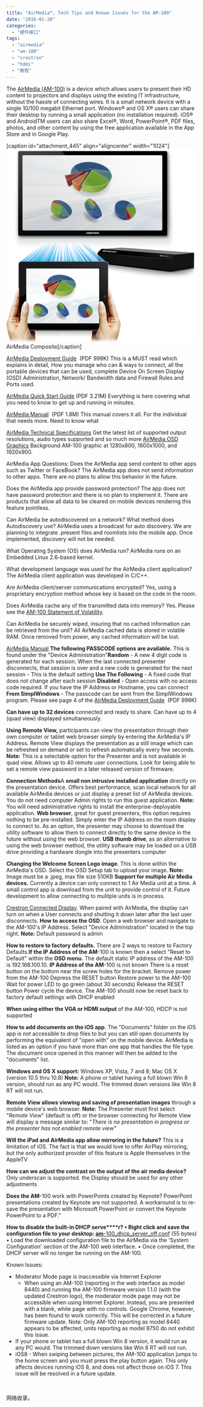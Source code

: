```yaml
---
title: "AirMedia™, Tech Tips and Known Issues for the AM-100"
date: "2016-01-28"
categories: 
  - "硬件接口"
tags: 
  - "airmedia"
  - "am-100"
  - "crestron"
  - "hdmi"
  - "教程"
---
```


The [AirMedia (AM-100)](https://www.crestron.com/resources/product_and_programming_resources/catalogs_and_brochures/online_catalog/default.asp?jump=1&model=AM-100) is a device which allows users to present their HD content to projectors and displays using the existing IT infrastructure, without the hassle of connecting wires. It is a small network device with a single 10/100 megabit Ethernet port. Windows® and OS X® users can share their desktop by running a small application (no installation required). iOS® and AndroidTM users can also share Excel®, Word, PowerPoint®, PDF files, photos, and other content by using the free application available in the App Store and in Google Play.

\[caption id="attachment\_445" align="aligncenter" width="1024"\]![airmedia](/assets/images/airmedia.png) AirMedia Composite\[/caption\]

[AirMedia Deployment Guide](https://www.crestron.com/downloads/pdf/product_misc/de_airmedia.pdf)  (PDF 999K) This is a MUST read which explains in detail, How you manage who can & ways to connect, all the portable devices that can be used, complete Device On Screen Display (OSD) Administration, Network/ Bandwidth data and Firewall Rules and Ports used.

[AirMedia Quick Start Guide](https://www.crestron.com/downloads/pdf/product_misc/qs_am-100.pdf) (PDF 3.21M) Everything is here covering what you need to know to get up and running in minutes.

[AirMedia Manual](https://www.crestron.com/downloads/pdf/product_manuals/og_am-100.pdf)  (PDF 1.8M) This manual covers it all. For the individual that needs more. Need to know what

[AirMedia Technical Specifications](https://www.crestron.com/resources/product_and_programming_resources/catalogs_and_brochures/online_catalog/default.asp?jump=1&model=AM-100&tab=specifications) Get the latest list of supported output resolutions, audio types supported and so much more [AirMedia OSD Graphics](https://support.crestron.com/ci/fattach/get/180506/0/filename/AirMedia+OSD+Graphics.zip) Background AM-100 graphic at 1280x800, 1600x1000, and 1920x900.

AirMedia App Questions: Does the AirMedia app send content to other apps such as Twitter or FaceBook? The AirMedia app does not send information to other apps. There are no plans to allow this behavior in the future.

Does the AirMedia app provide password protection? The app does not have password protection and there is no plan to implement it. There are products that allow all data to be cleared on mobile devices rendering this feature pointless.

Can AirMedia be autodiscovered on a network? What method does Autodiscovery use? AirMedia uses a broadcast for auto discovery. We are planning to integrate .present files and roomlists into the mobile app. Once implemented, discovery will not be needed.

What Operating System (OS) does AirMedia run? AirMedia runs on an Embedded Linux 2.6-based kernel.

What development language was used for the AirMedia client application? The AirMedia client application was developed in C/C++.

Are AirMedia client/server communications encrypted? Yes, using a proprietary encryption method whose key is based on the code in the room.

Does AirMedia cache any of the transmitted data into memory? Yes. Please see the [AM-100 Statement of Volatility](https://support.crestron.com/ci/fattach/get/218495/0/filename/SoV_AM-100.pdf).

Can AirMedia be securely wiped, insuring that no cached information can be retrieved from the unit? All AirMedia cached data is stored in volatile RAM. Once removed from power, any cached information will be lost.

[AirMedia Manual](https://www.crestron.com/downloads/pdf/product_manuals/og_am-100.pdf) **The following PASSCODE options are available.** This is found under the "Device Administration"**Random** - A new 4 digit code is generated for each session. When the last connected presenter disconnects, that session is over and a new code is generated for the next session - This is the default setting **Use The Following** - A fixed code that does not change after each session **Disabled** - Open access with no access code required. If you have the IP Address or Hostname, you can connect **From SimplWindows** - The passcode can be sent from the SimplWindows program. Please see page 4 of the [AirMedia Deployment Guide](https://www.crestron.com/downloads/pdf/product_misc/de_airmedia.pdf)  (PDF 999K)

**Can have up to 32 devices** connected and ready to share. Can have up to 4 (quad view) displayed simultaneously.

**Using Remote View,** participants can view the presentation through their own computer or tablet web browser simply by entering the AirMedia's IP Address. Remote View displays the presentation as a still image which can be refreshed on demand or set to refresh automatically every few seconds. **Note:** This is a selectable option for the Presenter and is not available in quad view. Allows up to 40 remote user connections. Look for being able to set a remote view password in a later released version of firmware.

**Connection Methods**A **small non intrusive installed application** directly on the presentation device. Offers best performance, scan local network for all available AirMedia devices or just display a preset list of AirMedia devices. You do not need computer Admin rights to run this guest application. **Note:** You will need administrative rights to install the enterprise-deployable application. **Web browser**, great for guest presenters, this option requires nothing to be pre-installed. Simply enter the IP Address on the room display to connect to. As an option, the presenter may choose to download the utility software to allow them to connect directly to the same device in the future without using the web browser. **USB thumb drive**, as an alternative to using the web browser method, the utility software may be loaded on a USB drive providing a hardware dongle into the presenters computer

**Changing the Welcome Screen Logo image**. This is done within the AirMedia's OSD. Select the OSD Setup tab to upload your image. **Note:** Image must be a .jpeg, max file size 510KB **Support for multiple Air Media devices.** Currently a device can only connect to 1 Air Media unit at a time. A small control app is download from the unit to provide control of it. Future development to allow connecting to mulitple units is in process.

[Crestron Connected Display](https://www.crestron.com/products/crestron_connected). When paired with AirMedia, the display can turn on when a User connects and shutting it down later after the last user disconnects. **How to access the OSD**. Open a web browser and navigate to the AM-100's IP Address. Select "Device Administration" located in the top right. **Note:** Default password is admin

**How to restore to factory defaults.** There are 2 ways to restore to Factory Defaults.**If the IP Address of the AM**\-100 is known then a select "Reset to Default" within the **OSD menu.** The default static IP address of the AM-100 is 192.168.100.10. **IP Address of the AM**\-100 is not known There is a reset button on the bottom near the screw holes for the bracket. Remove power from the AM-100 Depress the RESET button Restore power to the AM-100 Wait for power LED to go green (about 30 seconds) Release the RESET button Power cycle the device. The AM-100 should now be reset back to factory default settings with DHCP enabled

**When using either the VGA or HDMI output** of the AM-100, HDCP is not supported

**How to add documents on the iOS app**. The "Documents" folder on the iOS app is not accessible to drop files to but you can still open documents by performing the equivalent of "open with" on the mobile device. AirMedia is listed as an option if you have more than one app that handles the file type. The document once opened in this manner will then be added to the "documents" list.

**Windows and OS X support:** Windows XP, Vista, 7 and 8; Mac OS X (version 10.5 thru 10.8) **Note:** A phone or tablet having a full blown Win 8 version, should run as any PC would. The trimmed down versions like Win 8 RT will not run.

**Remote View allows viewing and saving of presentation images** through a mobile device's web browser. **Note:** The Presenter must first select "_Remote View_" (default is off) or the browser connecting for Remote View will display a message similar to: "_There is no presentation in progress or the presenter has not enabled remote view"_

**Will the iPad and AirMedia app allow mirroring in the future?** This is a limitation of iOS. The fact is that we would love to offer AirPlay mirroring, but the only authorized provider of this feature is Apple themselves in the AppleTV

**How can we adjust the contrast on the output of the air media device?** Only underscan is supported. the Display should be used for any other adjustments

**Does the AM**\-100 work with PowerPoints created by Keynote? PowerPoint presentations created by Keynote are not supported. A workaround is to re-save the presentation with Microsoft PowerPoint or convert the Keynote PowerPoint to a PDF."

**How to disable the built-in DHCP serve****r? • Right click and save the configuration file to your desktop: [am](https://support.crestron.com/ci/fattach/get/221439/0/filename/am-100_dhcp_server_off.conf)**[\-100\_dhcp\_server\_off.conf](https://support.crestron.com/ci/fattach/get/221439/0/filename/am-100_dhcp_server_off.conf) (55 bytes) • Load the downloaded configuration file to the AirMedia via the 'System Configuration' section of the AM-100 web interface. • Once completed, the DHCP server will no longer be running on the AM-100.

Known Issues:

- Moderator Mode page is inaccessible via Internet Explorer
    - When using an AM-100 (reporting in the web interface as model 8440) and running the AM-100 firmware version 1.1.0 (with the updated Crestron logo), the moderator mode page may not be accessible when using Internet Explorer. Instead, you are presented with a blank, white page with no controls. Google Chrome, however, has been found to work correctly. This will be corrected in a future firmware update. Note: Only AM-100 reporting as model 8440 appears to be affected, units reporting as model 8750 do not exhibit this issue.
- If your phone or tablet has a full blown Win 8 version, it would run as any PC would. The trimmed down versions like Win 8 RT will not run.
- iOS8 - When swiping between pictures, the AM-100 application jumps to the home screen and you must press the play button again. This only affects devices running iOS 8, and does not affect those on iOS 7. This issue will be resolved in a future update.

 

网络收录。
